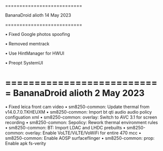 ===========================

BananaDroid alioth                                            14 May 2023

===========================

• Fixed Google photos spoofing

• Removed memtrack

• Use HintManager for HWUI

• Preopt SystemUI

===========================
BananaDroid alioth                                            2 May 2023
===========================

• Fixed leica front cam video                                 • sm8250-common: Update thermal from v14.0.7.0.TKHEUXM        • sm8250-common: Import bt qti audio audio policy configuation xml                                                          • sm8250-common: overlay: Switch to AVC 3.1 for screen recording
• sm8250-common: Sepolicy: Rework thermal environment rules   • sm8250-common: BT: Import LDAC and LHDC prebuilts           • sm8250-common: overlay: Enable VoLTE/ViLTE/VoWiFi for entire 470 mcc
• sm8250-common: Enable AOSP surfaceflinger
• sm8250-common: prop: Enable apk fs-verity
